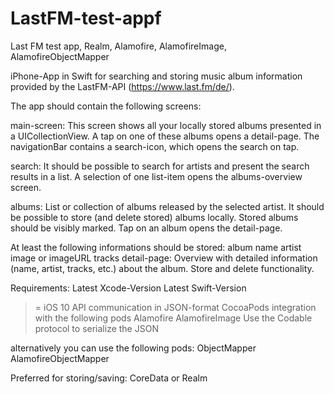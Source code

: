 # LastFM-test-appf
Last FM test app, Realm, Alamofire, AlamofireImage, AlamofireObjectMapper

iPhone-App in Swift for searching and storing music album information provided by the LastFM-API 
(https://www.last.fm/de/).

The app should contain the following screens:

main-screen: This screen shows all your locally stored albums presented in a UICollectionView. 
A tap on one of these albums opens a detail-page. The navigationBar contains a search-icon, which opens the search on tap.

search: It should be possible to search for artists and present the search results in a list. 
A selection of one list-item opens the albums-overview screen.

albums: List or collection of albums released by the selected artist. It should be possible to store 
(and delete stored) albums locally. Stored albums should be visibly marked. Tap on an album opens the detail-page.

At least the following informations should be stored:
album name
artist
image or imageURL tracks
detail-page: Overview with detailed information (name, artist, tracks, etc.) about the album. Store and delete functionality.

Requirements:
Latest Xcode-Version
Latest Swift-Version
>= iOS 10
API communication in JSON-format CocoaPods integration with the following pods
Alamofire
AlamofireImage
Use the Codable protocol to serialize the JSON

alternatively you can use the following pods: ObjectMapper
AlamofireObjectMapper

Preferred for storing/saving:
CoreData or Realm
